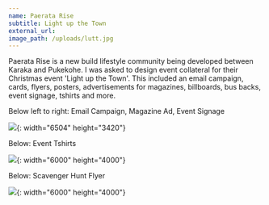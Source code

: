 ```yaml
---
name: Paerata Rise
subtitle: Light up the Town
external_url:
image_path: /uploads/lutt.jpg
---
```


Paerata Rise is a new build lifestyle community being developed between Karaka and Pukekohe. I was asked to design event collateral for their Christmas event 'Light up the Town'. This included an email campaign, cards, flyers, posters, advertisements for magazines, billboards, bus backs, event signage, tshirts and more.

Below left to right: Email Campaign, Magazine Ad, Event Signage

![](/uploads/img-3499.jpg){: width="6504" height="3420"}

Below: Event Tshirts

![](/uploads/201205-26.jpg){: width="6000" height="4000"}

Below: Scavenger Hunt Flyer

![](/uploads/copy-of-201205-22.jpg){: width="6000" height="4000"}
